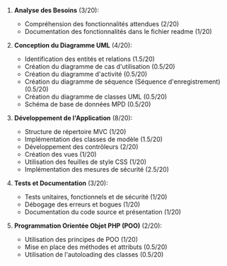 1. **Analyse des Besoins** (3/20):
   - Compréhension des fonctionnalités attendues (2/20)
   - Documentation des fonctionnalités dans le fichier readme (1/20)

2. **Conception du Diagramme UML** (4/20):
   - Identification des entités et relations (1.5/20)
   - Création du diagramme de cas d'utilisation (0.5/20)
   - Création du diagramme d'activité (0.5/20)
   - Création du diagramme de séquence (Séquence d'enregistrement) (0.5/20)
   - Création du diagramme de classes UML (0.5/20)
   - Schéma de base de données MPD (0.5/20)

3. **Développement de l'Application** (8/20):
   - Structure de répertoire MVC (1/20)
   - Implémentation des classes de modèle (1.5/20)
   - Développement des contrôleurs (2/20)
   - Création des vues (1/20)
   - Utilisation des feuilles de style CSS (1/20)
   - Implémentation des mesures de sécurité (2.5/20)

4. **Tests et Documentation** (3/20):
   - Tests unitaires, fonctionnels et de sécurité (1/20)
   - Débogage des erreurs et bogues (1/20)
   - Documentation du code source et présentation (1/20)

5. **Programmation Orientée Objet PHP (POO)** (2/20):
   - Utilisation des principes de POO (1/20)
   - Mise en place des méthodes et attributs (0.5/20)
   - Utilisation de l'autoloading des classes (0.5/20)
